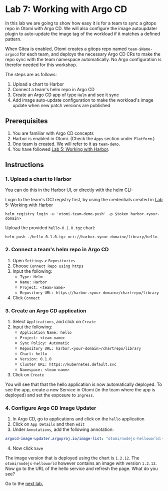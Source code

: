 # Lab 7: Working with Argo CD

In this lab we are going to show how easy it is for a team to sync a gitops repo in Otomi with Argo CD. We will also configure the image autoupdater plugin to auto-update the image tag of the workload if it matches a defined pattern.

When Gitea is enabled, Otomi creates a gitops repo named `team-$Name-argocd` for each team, and deploys the necessary Argo CD CRs to make the repo sync with the team namespace automatically. No Argo configuration is therefor needed for this workshop.

The steps are as follows:

1. Upload a chart to Harbor
2. Connect a team's helm repo in Argo CD
3. Create an Argo CD app of type `Helm` and see it sync
4. Add image auto-update configuration to make the workload's image update when new patch versions are published

## Prerequisites

1. You are familiar with Argo CD concepts
2. Harbor is enabled in Otomi. (Check the `Apps` section under `Platform`.)
3. One team is created. We will refer to it as `team-demo`.
4. You have followed [Lab 5: Working with Harbor](./../05-harbor/README.md).

## Instructions

### 1. Upload a chart to Harbor

You can do this in the Harbor UI, or directly with the helm CLI:

Login to the team's OCI registry first, by using the credentials created in [Lab 5: Working with Harbor](./../05-harbor/README.md)

```
helm registry login -u 'otomi-team-demo-push' -p $token harbor.<your-domain>
```

Upload the provided `hello-0.1.0.tgz` chart:

```
helm push ./hello-0.1.0.tgz oci://harbor.<your-domain>/library/hello
```


### 2. Connect a team's helm repo in Argo CD

1. Open `Settings` > `Repositories`
2. Choose `Connect Repo using https`
3. Input the following:
   - `Type: Helm`
   - `Name: Harbor`
   - `Project: <team-name>`
   - `Repository URL: https://harbor.<your-domain>/chartrepo/library`
4. Click `Connect`

### 3. Create an Argo CD application

1. Select `Applications`, and click on `Create`
2. Input the following:
   - `Application Name: hello`
   - `Project: <team-name>`
   - `Sync Policy: Automatic`
   - `Repository URL: harbor.<your-domain>/chartrepo/library`
   - `Chart: hello`
   - `Version: 0.1.0`
   - `Cluster URL: https://kubernetes.default.svc`
   - `Namespace: <team-name>`
3. Click on `Create`

You will see that that the hello application is now automatically deployed. To see the app, create a new Service in Otomi (in the team where the app is deployed) and set the exposure to `Ingress`.

### 4. Configure Argo CD Image Updater

1. In Argo CD, go to applications and click on the `hello` application
2. Click on `App Details` and then `edit`
3. Under `Annotations`, add the following annotation:

```yaml
argocd-image-updater.argoproj.io/image-list: "otomi/nodejs-helloworld:~1.2"
```

4. Now click `Save`

The image version that is deployed using the chart is `1.2.12`. The `otomi/nodejs-helloworld` however contains an image with version `1.2.13`. Now go to the URL of the hello service and refresh the page. What do you see?


Go to the [next lab.](../08-secrets/README.md)
